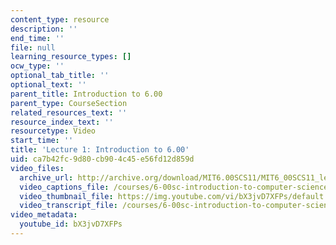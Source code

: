 ```yaml
---
content_type: resource
description: ''
end_time: ''
file: null
learning_resource_types: []
ocw_type: ''
optional_tab_title: ''
optional_text: ''
parent_title: Introduction to 6.00
parent_type: CourseSection
related_resources_text: ''
resource_index_text: ''
resourcetype: Video
start_time: ''
title: 'Lecture 1: Introduction to 6.00'
uid: ca7b42fc-9d80-cb90-4c45-e56fd12d859d
video_files:
  archive_url: http://archive.org/download/MIT6.00SCS11/MIT6_00SCS11_lec01_300k.mp4
  video_captions_file: /courses/6-00sc-introduction-to-computer-science-and-programming-spring-2011/95da6e78ba905b66b7310f0b5f4e176f_bX3jvD7XFPs.vtt
  video_thumbnail_file: https://img.youtube.com/vi/bX3jvD7XFPs/default.jpg
  video_transcript_file: /courses/6-00sc-introduction-to-computer-science-and-programming-spring-2011/9d1246ec39e99aba1fb3d62f945f0157_bX3jvD7XFPs.pdf
video_metadata:
  youtube_id: bX3jvD7XFPs
---
```

